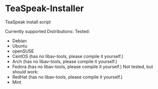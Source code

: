 # TeaSpeak-Installer
TeaSpeak install script

Currently supported Distributions:
Tested:
- Debian
- Ubuntu
- openSUSE
- CentOS (has no libav-tools, please compile it yourself.)
- Arch (has no libav-tools, please compile it yourself.)
- Fedora (has no libav-tools, please compile it yourself.)
Not tested, but should work:
- RedHat (has no libav-tools, please compile it yourself.)
- Mint
